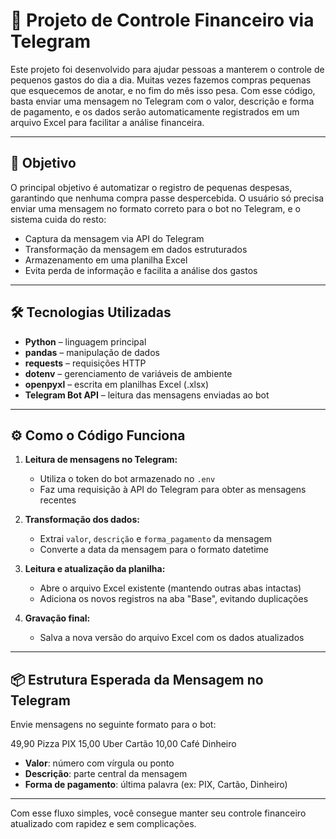 # 💸 Projeto de Controle Financeiro via Telegram

Este projeto foi desenvolvido para ajudar pessoas a manterem o controle de pequenos gastos do dia a dia. Muitas vezes fazemos compras pequenas que esquecemos de anotar, e no fim do mês isso pesa. Com esse código, basta enviar uma mensagem no Telegram com o valor, descrição e forma de pagamento, e os dados serão automaticamente registrados em um arquivo Excel para facilitar a análise financeira.

---

## 🎯 Objetivo

O principal objetivo é automatizar o registro de pequenas despesas, garantindo que nenhuma compra passe despercebida. O usuário só precisa enviar uma mensagem no formato correto para o bot no Telegram, e o sistema cuida do resto:

- Captura da mensagem via API do Telegram
- Transformação da mensagem em dados estruturados
- Armazenamento em uma planilha Excel
- Evita perda de informação e facilita a análise dos gastos

---

## 🛠 Tecnologias Utilizadas

- **Python** – linguagem principal
- **pandas** – manipulação de dados
- **requests** – requisições HTTP
- **dotenv** – gerenciamento de variáveis de ambiente
- **openpyxl** – escrita em planilhas Excel (.xlsx)
- **Telegram Bot API** – leitura das mensagens enviadas ao bot

---

## ⚙️ Como o Código Funciona

1. **Leitura de mensagens no Telegram:**
   - Utiliza o token do bot armazenado no `.env`
   - Faz uma requisição à API do Telegram para obter as mensagens recentes

2. **Transformação dos dados:**
   - Extrai `valor`, `descrição` e `forma_pagamento` da mensagem
   - Converte a data da mensagem para o formato datetime

3. **Leitura e atualização da planilha:**
   - Abre o arquivo Excel existente (mantendo outras abas intactas)
   - Adiciona os novos registros na aba "Base", evitando duplicações

4. **Gravação final:**
   - Salva a nova versão do arquivo Excel com os dados atualizados

---

## 📦 Estrutura Esperada da Mensagem no Telegram

Envie mensagens no seguinte formato para o bot:

49,90 Pizza PIX
15,00 Uber Cartão
10,00 Café Dinheiro

- **Valor**: número com vírgula ou ponto  
- **Descrição**: parte central da mensagem  
- **Forma de pagamento**: última palavra (ex: PIX, Cartão, Dinheiro)

---

Com esse fluxo simples, você consegue manter seu controle financeiro atualizado com rapidez e sem complicações.